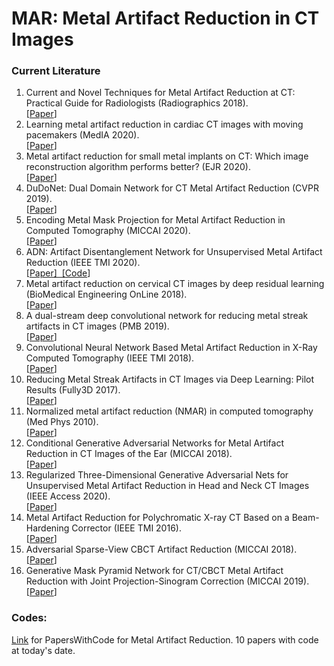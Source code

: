 # MAR: Metal Artifact Reduction in CT Images

### Current Literature

<ol>
  
  <li>
    Current and Novel Techniques for Metal Artifact Reduction at CT: Practical Guide for Radiologists (Radiographics 2018).<br>
    [<a href="https://pubs.rsna.org/doi/10.1148/rg.2018170102?url_ver=Z39.88-2003&rfr_id=ori:rid:crossref.org&rfr_dat=cr_pub%20%200pubmed">Paper</a>]
  </li>
  
  <li>
    Learning metal artifact reduction in cardiac CT images with moving pacemakers (MedIA 2020).<br>
    [<a href="https://www.sciencedirect.com/science/article/abs/pii/S1361841520300220">Paper</a>]
  </li>
  
  <li>
    Metal artifact reduction for small metal implants on CT: Which image reconstruction algorithm performs better? (EJR 2020).<br>
    [<a href="https://www.sciencedirect.com/science/article/abs/pii/S0720048X20301595">Paper</a>]
  </li>
  
  <li>
    DuDoNet: Dual Domain Network for CT Metal Artifact Reduction (CVPR 2019).<br>
    [<a href="https://arxiv.org/abs/1907.00273v1">Paper</a>]
  </li>
  
  <li>
  Encoding Metal Mask Projection for Metal Artifact Reduction in Computed Tomography (MICCAI 2020).<br>
  [<a href="https://arxiv.org/abs/2001.00340">Paper</a>]
  </li>
  
  <li>
  ADN: Artifact Disentanglement Network for Unsupervised Metal Artifact Reduction (IEEE TMI 2020).<br>
  [<a href="https://arxiv.org/abs/1908.01104">Paper]&nbsp;&nbsp;[<a href="https://github.com/liaohaofu/adn">Code</a>]
  </li>
  
  <li>
  Metal artifact reduction on cervical CT images by deep residual learning (BioMedical Engineering OnLine 2018). <br>
  [<a href="https://www.ncbi.nlm.nih.gov/pmc/articles/PMC6260559/">Paper</a>]
  </li>
  
  <li>
  A dual-stream deep convolutional network for reducing metal streak artifacts in CT images (PMB 2019). <br>
  [<a href="https://pubmed.ncbi.nlm.nih.gov/31618724/">Paper</a>]
  </li>
  
  <li>
  Convolutional Neural Network Based Metal Artifact Reduction in X-Ray Computed Tomography (IEEE TMI 2018). <br>
  [<a href="https://ieeexplore.ieee.org/document/8331163">Paper</a>]
  </li>
  
  <li>
  Reducing Metal Streak Artifacts in CT Images via Deep Learning: Pilot Results  (Fully3D 2017). <br>
  [<a href="https://www.semanticscholar.org/paper/Reducing-Metal-Streak-Artifacts-in-CT-Images-via-%3A-Gjesteby-Yang/1134caf27f52cf608c1144e87bfbab214da68ac4">Paper</a>]
  </li>
  
  <li>
  Normalized metal artifact reduction (NMAR) in computed tomography (Med Phys 2010). <br>
  [<a href="https://pubmed.ncbi.nlm.nih.gov/21089784/">Paper</a>]
  </li>
  
  <li>
  Conditional Generative Adversarial Networks for Metal Artifact Reduction in CT Images of the Ear (MICCAI 2018). <br>
  [<a href="https://www.ncbi.nlm.nih.gov/pmc/articles/PMC6347117/">Paper</a>]
  </li>
  
  <li>
  Regularized Three-Dimensional Generative Adversarial Nets for Unsupervised Metal Artifact Reduction in Head and Neck CT Images (IEEE Access 2020). <br>
  [<a href="https://arxiv.org/abs/1911.08105">Paper</a>]
  </li>
  
  <li>
  Metal Artifact Reduction for Polychromatic X-ray CT Based on a Beam-Hardening Corrector (IEEE TMI 2016). <br>
  [<a href="https://pubmed.ncbi.nlm.nih.gov/26390451/">Paper</a>]
  </li>
  
  <li>
  Adversarial Sparse-View CBCT Artifact Reduction (MICCAI 2018). <br>
  [<a href="https://arxiv.org/abs/1812.03503">Paper</a>]
  </li>
  
  <li>
  Generative Mask Pyramid Network for CT/CBCT Metal Artifact Reduction with Joint Projection-Sinogram Correction (MICCAI 2019). <br>
  [<a href="https://arxiv.org/abs/1907.00294">Paper</a>]
  </li>
    
</ol>

### Codes:

[Link](https://paperswithcode.com/task/metal-artifact-reduction) for PapersWithCode for Metal Artifact Reduction. 10 papers with code at today's date.

